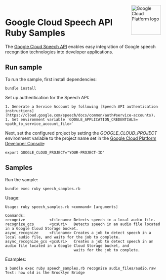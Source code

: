 <img src="https://avatars2.githubusercontent.com/u/2810941?v=3&s=96" alt="Google Cloud Platform logo" title="Google Cloud Platform" align="right" height="96" width="96"/>

# Google Cloud Speech API Ruby Samples

The [Google Cloud Speech API](https://cloud.google.com/speech/) enables easy
integration of Google speech recognition technologies into developer applications.

## Run sample

To run the sample, first install dependencies:

    bundle install

Set up authentication for the Speech API:

    1. Generate a Service Account by following [Speech API authentication instructions](https://cloud.google.com/speech/docs/common/auth#service-accounts).
    1. Set environment variable `GOOGLE_APPLICATION_CREDENTIALS=<path_to_service_account_file>`

Next, set the configured project by setting the *GOOGLE_CLOUD_PROJECT*
environment variable to the project name set in the
[Google Cloud Platform Developer Console](https://console.cloud.google.com):

    export GOOGLE_CLOUD_PROJECT="YOUR-PROJECT-ID"

## Samples

Run the sample:

    bundle exec ruby speech_samples.rb

Usage:

    Usage: ruby speech_samples.rb <command> [arguments]

    Commands:
    recognize           <filename> Detects speech in a local audio file.
    recognize_gcs       <gcsUri>   Detects speech in an audio file located in a Google Cloud Storage bucket.
    async_recognize     <filename> Creates a job to detect speech in a local audio file, and waits for the job to complete.
    async_recognize_gcs <gcsUri>   Creates a job to detect speech in an audio file located in a Google Cloud Storage bucket, and
                                   waits for the job to complete.

Examples:

    $ bundle exec ruby speech_samples.rb recognize audio_files/audio.raw
    Text: how old is the Brooklyn Bridge
